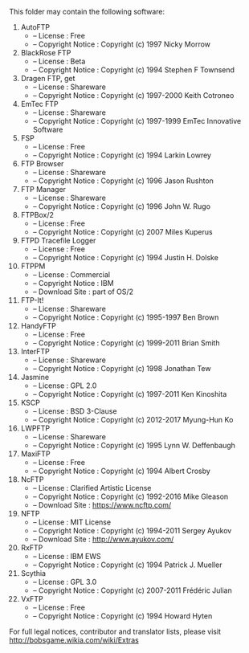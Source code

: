 ﻿This folder may contain the following software:

1. AutoFTP
   - – License : Free
   - – Copyright Notice : Copyright (c) 1997 Nicky Morrow
2. BlackRose FTP
   - – License : Beta
   - – Copyright Notice : Copyright (c) 1994 Stephen F Townsend
3. Dragen FTP, get
   - – License : Shareware
   - – Copyright Notice : Copyright (c) 1997-2000 Keith Cotroneo
4. EmTec FTP
   - – License : Shareware
   - – Copyright Notice : Copyright (c) 1997-1999 EmTec Innovative Software
5. FSP
   - – License : Free
   - – Copyright Notice : Copyright (c) 1994 Larkin Lowrey
6. FTP Browser
   - – License : Shareware
   - – Copyright Notice : Copyright (c) 1996 Jason Rushton
7. FTP Manager
   - – License : Shareware
   - – Copyright Notice : Copyright (c) 1996 John W. Rugo
8. FTPBox/2
   - – License : Free
   - – Copyright Notice : Copyright (c) 2007 Miles Kuperus
9. FTPD Tracefile Logger
   - – License : Free
   - – Copyright Notice : Copyright (c) 1994 Justin H. Dolske
10. FTPPM
    - – License : Commercial
    - – Copyright Notice : IBM
    - – Download Site : part of OS/2
10. FTP-It!
    - – License : Shareware
    - – Copyright Notice : Copyright (c) 1995-1997 Ben Brown
11. HandyFTP
    - – License : Free
    - – Copyright Notice : Copyright (c) 1999-2011 Brian Smith
12. InterFTP
    - – License : Shareware
    - – Copyright Notice : Copyright (c) 1998 Jonathan Tew
13. Jasmine
    - – License : GPL 2.0
    - – Copyright Notice : Copyright (c) 1997-2011 Ken Kinoshita
14. KSCP
    - – License : BSD 3-Clause
    - – Copyright Notice : Copyright (c) 2012-2017 Myung-Hun Ko
15. LWPFTP
    - – License : Shareware
    - – Copyright Notice : Copyright (c) 1995 Lynn W. Deffenbaugh
16. MaxiFTP
    - – License : Free
    - – Copyright Notice : Copyright (c) 1994 Albert Crosby
17. NcFTP
    - – License : Clarified Artistic License
    - – Copyright Notice : Copyright (c) 1992-2016 Mike Gleason
    - – Download Site : https://www.ncftp.com/
18. NFTP
    - – License : MIT License
    - – Copyright Notice : Copyright (c) 1994-2011 Sergey Ayukov
    - – Download Site : http://www.ayukov.com/
19. RxFTP
    - – License : IBM EWS
    - – Copyright Notice : Copyright (c) 1994 Patrick J. Mueller
20. Scythia
    - – License : GPL 3.0
    - – Copyright Notice : Copyright (c) 2007-2011 Frédéric Julian
21. VxFTP
    - – License : Free
    - – Copyright Notice : Copyright (c) 1994 Howard Hyten

For full legal notices, contributor and translator lists, please visit http://bobsgame.wikia.com/wiki/Extras
